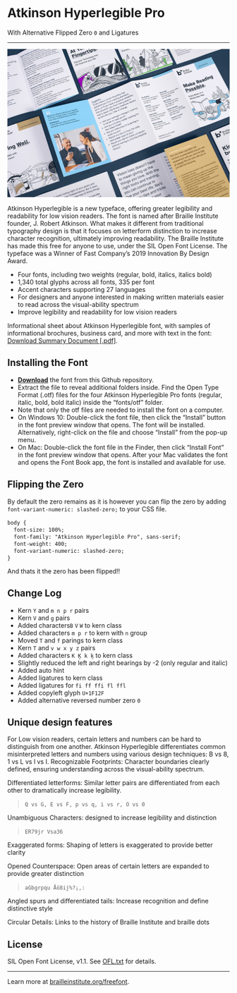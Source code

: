 # Atkinson Hyperlegible Pro

With Alternative Flipped Zero `0` and Ligatures

---

![Brochure Overview](docs/BIA_Brochure-Overview.jpg)

Atkinson Hyperlegible is a new typeface, offering greater legibility and readability for low vision readers.
The font is named after Braille Institute founder, J. Robert Atkinson. What makes it different from traditional
typography design is that it focuses on letterform distinction to increase character recognition, ultimately
improving readability. The Braille Institute has made this free for anyone to use, under the SIL Open Font License.
The typeface was a Winner of Fast Company’s 2019 Innovation By Design Award.

* Four fonts, including two weights (regular, bold, italics, italics bold)
* 1,340 total glyphs across all fonts, 335 per font
* Accent characters supporting 27 languages
* For designers and anyone interested in making written materials easier to read across the visual-ability spectrum
* Improve legibility and readability for low vision readers

Informational sheet about Atkinson Hyperlegible font, with samples of informational brochures, business card, and more with text in the font: [Download Summary Document [.pdf]](docs/BIA_AtkinsonHyerlegible-Specimen_2020-02-10.pdf).

## Installing the Font

* **[Download](https://github.com/jacobxperez/atkinson-hyperlegible-pro/archive/refs/heads/main.zip)** the font from this Github repository.
* Extract the file to reveal additional folders inside. Find the Open Type Format (.otf) files for the four Atkinson Hyperlegible Pro fonts (regular, italic, bold, bold italic) inside the “fonts/otf” folder.
* Note that only the otf files are needed to install the font on a computer.
* On Windows 10: Double-click the font file, then click the “Install” button in the font preview window that opens. The font will be installed. Alternatively, right-click on the file and choose “Install” from the pop-up menu.
* On Mac: Double-click the font file in the Finder, then click “Install Font” in the font preview window that opens. After your Mac validates the font and opens the Font Book app, the font is installed and available for use.

## Flipping the Zero

By default the zero remains as it is however you can flip the zero by adding
`font-variant-numeric: slashed-zero;` to your CSS file.

    body {
      font-size: 100%;
      font-family: "Atkinson Hyperlegible Pro", sans-serif;
      font-weight: 400;
      font-variant-numeric: slashed-zero;
    }

And thats it the zero has been flipped!!

## Change Log

* Kern `Y` and `m n p r` pairs
* Kern `V` and `g` pairs
* Added characters`B` `V` `W` to kern class
* Added characters `m p r` to kern with `n` group
* Moved `T` and `f` parings to kern class
* Kern `T` and `v w x y z` pairs
* Added characters `K Ķ k ķ` to kern class
* Slightly reduced the left and right bearings by -2 (only regular and italic)
* Added auto hint
* Added ligatures to kern class
* Added ligatures for `fi ff ffi fl ffl`
* Added copyleft glyph `U+1F12F`
* Added alternative reversed number zero `0`

## Unique design features

For Low vision readers, certain letters and numbers can be hard to distinguish from one another.
Atkinson Hyperlegible differentiates common misinterpreted letters and numbers using various design techniques: B vs 8, 1 vs L vs l vs I. Recognizable Footprints: Character boundaries clearly defined, ensuring understanding across the visual-ability spectrum.

Differentiated letterforms: Similar letter pairs are differentiated from each other to dramatically increase legibility.

> `Q vs G, E vs F, p vs q, i vs r, O vs 0`

Unambiguous Characters: designed to increase legibility and distinction

> `ER79jr Vsa36`

Exaggerated forms: Shaping of letters is exaggerated to provide better clarity

Opened Counterspace: Open areas of certain letters are expanded to provide greater distinction

> `aGbgrpqu Åö8ij%?¡,:`

Angled spurs and differentiated tails: Increase recognition and define distinctive style

Circular Details: Links to the history of Braille Institute and braille dots

## License

SIL Open Font License, v1.1. See [OFL.txt](OFL.txt) for details.

---

Learn more at [brailleinstitute.org/freefont](https://brailleinstitute.org/freefont).
